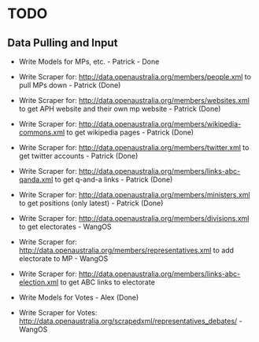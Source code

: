 TODO
====

## Data Pulling and Input ##

- Write Models for MPs, etc. - Patrick - Done
- Write Scraper for: http://data.openaustralia.org/members/people.xml to pull MPs down - Patrick (Done)
- Write Scraper for: http://data.openaustralia.org/members/websites.xml to get APH website and their own mp website - Patrick (Done)
- Write Scraper for: http://data.openaustralia.org/members/wikipedia-commons.xml to get wikipedia pages - Patrick (Done)
- Write Scraper for: http://data.openaustralia.org/members/twitter.xml to get twitter accounts - Patrick (Done)
- Write Scraper for: http://data.openaustralia.org/members/links-abc-qanda.xml to get q-and-a links - Patrick (Done)
- Write Scraper for: http://data.openaustralia.org/members/ministers.xml to get positions (only latest) - Patrick (Done)

- Write Scraper for: http://data.openaustralia.org/members/divisions.xml to get electorates - WangOS
- Write Scraper for: http://data.openaustralia.org/members/representatives.xml to add electorate to MP - WangOS
- Write Scraper for: http://data.openaustralia.org/members/links-abc-election.xml to get ABC links to electorate


- Write Models for Votes - Alex (Done)
- Write Scraper for Votes: http://data.openaustralia.org/scrapedxml/representatives_debates/ - WangOS
